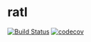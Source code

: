# ratl
[![Build Status](https://travis-ci.org/jhonatandarosa/ratl.svg?branch=master)](https://travis-ci.org/jhonatandarosa/ratl) [![codecov](https://codecov.io/gh/jhonatandarosa/ratl/branch/master/graph/badge.svg)](https://codecov.io/gh/jhonatandarosa/ratl)